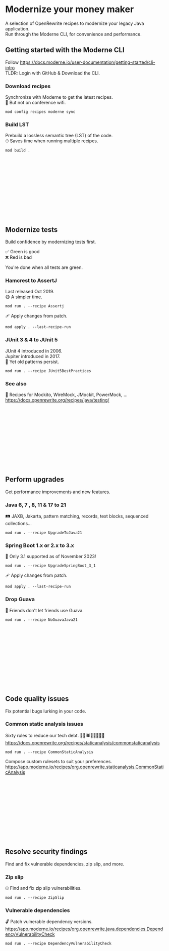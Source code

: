 # Modernize your money maker
A selection of OpenRewrite recipes to modernize your legacy Java application.  
Run through the Moderne CLI, for convenience and performance.

## Getting started with the Moderne CLI
Follow https://docs.moderne.io/user-documentation/getting-started/cli-intro  
TLDR: Login with GitHub & Download the CLI.

### Download recipes
Synchronize with Moderne to get the latest recipes.  
🐌 But not on conference wifi.
```shell
mod config recipes moderne sync
```

### Build LST
Prebuild a lossless semantic tree (LST) of the code.  
⏱ Saves time when running multiple recipes.
```shell
mod build .
```

\
\
\
\
\
\
\
\
\
\
<br>

## Modernize tests
Build confidence by modernizing tests first.

✅ Green is good   
❌ Red is bad  

You're done when all tests are green.

### Hamcrest to AssertJ
Last released Oct 2019.  
😷 A simpler time.
```shell
mod run . --recipe Assertj
```

🩹 Apply changes from patch.
```shell
mod apply . --last-recipe-run
```

### JUnit 3 & 4 to JUnit 5
JUnit 4 introduced in 2006.  
Jupiter introduced in 2017.  
🤷 Yet old patterns persist.
```shell
mod run . --recipe JUnit5BestPractices
```

### See also
🍹 Recipes for Mockito, WireMock, JMockit, PowerMock, ...
https://docs.openrewrite.org/recipes/java/testing/

\
\
\
\
\
\
\
\
\
\
<br>

## Perform upgrades
Get performance improvements and new features.

### Java 6, 7 , 8, 11 & 17 to 21
🛤 JAXB, Jakarta, pattern matching, records, text blocks, sequenced collections...
```shell
mod run . --recipe UpgradeToJava21
```

### Spring Boot 1.x or 2.x to 3.x
🍃 Only 3.1 supported as of November 2023!
```shell
mod run . --recipe UpgradeSpringBoot_3_1
```
🩹 Apply changes from patch.
```shell
mod apply . --last-recipe-run
```

### Drop Guava
🤝 Friends don't let friends use Guava.
```shell
mod run . --recipe NoGuavaJava21
```

\
\
\
\
\
\
\
\
\
\
<br>

## Code quality issues
Fix potential bugs lurking in your code.

### Common static analysis issues
Sixty rules to reduce our tech debt. 🐛🐞🕷🐜🐝🦗🦟🦂  
https://docs.openrewrite.org/recipes/staticanalysis/commonstaticanalysis
```shell
mod run . --recipe CommonStaticAnalysis
```

Compose custom rulesets to suit your preferences.
https://app.moderne.io/recipes/org.openrewrite.staticanalysis.CommonStaticAnalysis

\
\
\
\
\
\
\
\
\
\
<br>

## Resolve security findings
Find and fix vulnerable dependencies, zip slip, and more.

### Zip slip
🤐 Find and fix zip slip vulnerabilities.
```shell
mod run . --recipe ZipSlip
```

### Vulnerable dependencies
🔓 Patch vulnerable dependency versions.
https://app.moderne.io/recipes/org.openrewrite.java.dependencies.DependencyVulnerabilityCheck
```shell
mod run . --recipe DependencyVulnerabilityCheck
```
